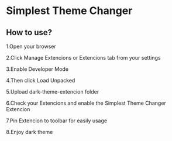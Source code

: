 # Simplest Theme Changer    

## How to use?

 1.Open your browser
 
 2.Click Manage Extencions or Extencions tab from your settings
 
 3.Enable Developer Mode
 
 4.Then click Load Unpacked
 
 5.Upload dark-theme-extencion folder
 
 6.Check your Extencions and enable the Simplest Theme Changer Extencion
 
 7.Pin Extencion to toolbar for easily usage
 
 8.Enjoy dark theme
